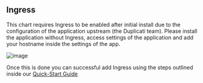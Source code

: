 ## Ingress 

This chart requires Ingress to be enabled after initial install due to the configuration of the application upstream (the Duplicati team). Please install the application without Ingress, access settings of the application and add your hostname inside the settings of the app.

![image](https://user-images.githubusercontent.com/89483932/174445638-bac32cc8-375f-4fdb-a99f-f8b75a4613e1.png)

Once this is done you can successful add Ingress using the steps outlined inside our [Quick-Start Guide](https://truecharts.org/manual/Quick-Start%20Guides/09-add-ingress/)
